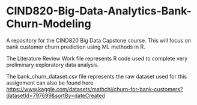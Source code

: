# CIND820-Big-Data-Analytics-Bank-Churn-Modeling
A repository for the CIND820 Big Data Capstone course. This will focus on bank customer churn prediction using ML methods in R.

The Literature Review Work file represents R code used to complete very preliminary exploratory data analysis.



The bank_churn_dataset.csv file represents the raw dataset used for this assignment can also be found here https://www.kaggle.com/datasets/mathchi/churn-for-bank-customers?datasetId=797699&sortBy=dateCreated
